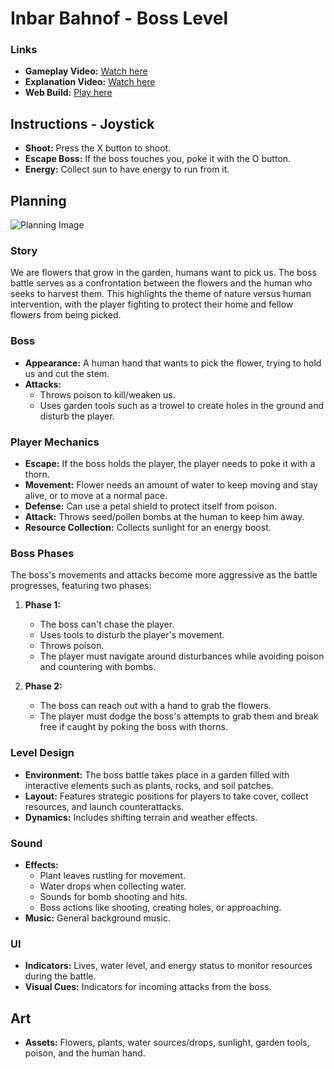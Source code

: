 # Inbar Bahnof - Boss Level

### Links
- **Gameplay Video:** [Watch here](//////link///////)
- **Explanation Video:** [Watch here](//////link///////)
- **Web Build:** [Play here](//////link///////)

## Instructions - Joystick
- **Shoot:** Press the X button to shoot.
- **Escape Boss:** If the boss touches you, poke it with the O button.
- **Energy:** Collect sun to have energy to run from it.

## Planning
![Planning Image](//////link///////)

### Story
We are flowers that grow in the garden, humans want to pick us. The boss battle serves as a confrontation between the flowers and the human who seeks to harvest them. This highlights the theme of nature versus human intervention, with the player fighting to protect their home and fellow flowers from being picked.

### Boss
- **Appearance:** A human hand that wants to pick the flower, trying to hold us and cut the stem.
- **Attacks:**
  - Throws poison to kill/weaken us.
  - Uses garden tools such as a trowel to create holes in the ground and disturb the player.

### Player Mechanics
- **Escape:** If the boss holds the player, the player needs to poke it with a thorn.
- **Movement:** Flower needs an amount of water to keep moving and stay alive, or to move at a normal pace.
- **Defense:** Can use a petal shield to protect itself from poison.
- **Attack:** Throws seed/pollen bombs at the human to keep him away.
- **Resource Collection:** Collects sunlight for an energy boost.

### Boss Phases
The boss's movements and attacks become more aggressive as the battle progresses, featuring two phases:

1. **Phase 1:** 
   - The boss can't chase the player.
   - Uses tools to disturb the player's movement.
   - Throws poison. 
   - The player must navigate around disturbances while avoiding poison and countering with bombs.
   
2. **Phase 2:**
   - The boss can reach out with a hand to grab the flowers.
   - The player must dodge the boss's attempts to grab them and break free if caught by poking the boss with thorns.

### Level Design
- **Environment:** The boss battle takes place in a garden filled with interactive elements such as plants, rocks, and soil patches.
- **Layout:** Features strategic positions for players to take cover, collect resources, and launch counterattacks.
- **Dynamics:** Includes shifting terrain and weather effects.

### Sound
- **Effects:**
  - Plant leaves rustling for movement.
  - Water drops when collecting water.
  - Sounds for bomb shooting and hits.
  - Boss actions like shooting, creating holes, or approaching.
- **Music:** General background music.

### UI
- **Indicators:** Lives, water level, and energy status to monitor resources during the battle.
- **Visual Cues:** Indicators for incoming attacks from the boss.

## Art
- **Assets:** Flowers, plants, water sources/drops, sunlight, garden tools, poison, and the human hand.
